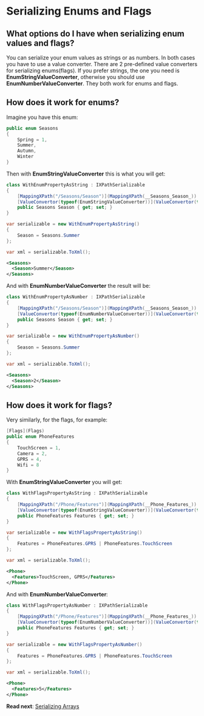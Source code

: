# Serializing Enums and Flags

## What options do I have when serializing enum values and flags?

You can serialize your enum values as strings or as numbers. In both cases you have to use a value converter. 
There are 2 pre-defined value converters for serializing enums(flags). If you prefer strings, the one you need is **EnumStringValueConverter**, otherwise you should use **EnumNumberValueConverter**. They both work for enums and flags.

## How does it work for enums?

Imagine you have this enum:

```csharp
public enum Seasons
{
	Spring = 1,
	Summer,
	Autumn,
	Winter
}
```

Then with **EnumStringValueConverter** this is what you will get:

```csharp
class WithEnumPropertyAsString : IXPathSerializable
{
	[MappingXPath("/Seasons/Season")](MappingXPath(__Seasons_Season_))
	[ValueConvertor(typeof(EnumStringValueConverter))](ValueConvertor(typeof(EnumStringValueConverter)))
	public Seasons Season { get; set; }
}
```

```csharp
var serializable = new WithEnumPropertyAsString()
{
	Season = Seasons.Summer
};

var xml = serializable.ToXml();
```

```xml
<Seasons>
  <Season>Summer</Season>
</Seasons>
```

And with **EnumNumberValueConverter** the result will be:

```csharp
class WithEnumPropertyAsNumber : IXPathSerializable
{
	[MappingXPath("/Seasons/Season")](MappingXPath(__Seasons_Season_))
	[ValueConvertor(typeof(EnumNumberValueConverter))](ValueConvertor(typeof(EnumNumberValueConverter)))
	public Seasons Season { get; set; }
}
```

```csharp
var serializable = new WithEnumPropertyAsNumber()
{
	Season = Seasons.Summer
};

var xml = serializable.ToXml();
```

```xml
<Seasons>
  <Season>2</Season>
</Seasons>
```

## How does it work for flags?

Very similarly, for the flags, for example:

```csharp
[Flags](Flags)
public enum PhoneFeatures
{
	TouchScreen = 1,
	Camera = 2,
	GPRS = 4,
	Wifi = 8
}
```

With **EnumStringValueConverter** you will get:

```csharp
class WithFlagsPropertyAsString : IXPathSerializable
{
	[MappingXPath("/Phone/Features")](MappingXPath(__Phone_Features_))
	[ValueConvertor(typeof(EnumStringValueConverter))](ValueConvertor(typeof(EnumStringValueConverter)))
	public PhoneFeatures Features { get; set; }
}
```

```csharp
var serializable = new WithFlagsPropertyAsString()
{
	Features = PhoneFeatures.GPRS | PhoneFeatures.TouchScreen
};

var xml = serializable.ToXml();
```

```xml
<Phone>
  <Features>TouchScreen, GPRS</Features>
</Phone>
```

And with **EnumNumberValueConverter**:

```csharp
class WithFlagsPropertyAsNumber : IXPathSerializable
{
	[MappingXPath("/Phone/Features")](MappingXPath(__Phone_Features_))
	[ValueConvertor(typeof(EnumNumberValueConverter))](ValueConvertor(typeof(EnumNumberValueConverter)))
	public PhoneFeatures Features { get; set; }
}
```

```csharp
var serializable = new WithFlagsPropertyAsNumber()
{
	Features = PhoneFeatures.GPRS | PhoneFeatures.TouchScreen
};

var xml = serializable.ToXml();
```

```xml
<Phone>
  <Features>5</Features>
</Phone>
```

**Read next**: [Serializing Arrays](Serializing-Arrays.md)